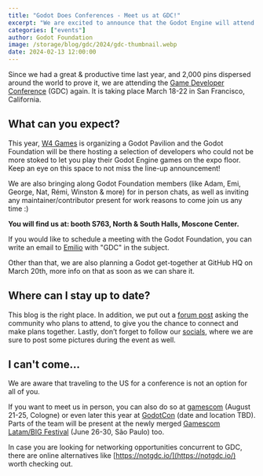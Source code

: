 ```yaml
---
title: "Godot Does Conferences - Meet us at GDC!"
excerpt: "We are excited to announce that the Godot Engine will attend the 2024 Game Developers Conference (March 18-22)."
categories: ["events"]
author: Godot Foundation
image: /storage/blog/gdc/2024/gdc-thumbnail.webp
date: 2024-02-13 12:00:00
---
```


Since we had a great & productive time last year, and 2,000 pins dispersed around the world to prove it, we are attending the [Game Developer Conference](https://gdconf.com/) (GDC) again. It is taking place March 18-22 in San Francisco, California. 

## What can you expect? 

This year, [W4 Games](https://w4games.com/) is organizing a Godot Pavilion and the Godot Foundation will be there hosting a selection of developers who could not be more stoked to let you play their Godot Engine games on the expo floor. Keep an eye on this space to not miss the line-up announcement! 

We are also bringing along Godot Foundation members (like Adam, Emi, George, Nat, Rémi, Winston & more) for in person chats, as well as inviting any maintainer/contributor present for work reasons to come join us any time :)

**You will find us at: booth S763, North & South Halls, Moscone Center.**

If you would like to schedule a meeting with the Godot Foundation, you can write an email to [Emilio](mailto:emilio@godotengine.org) with "GDC" in the subject.

Other than that, we are also planning a Godot get-together at GitHub HQ on March 20th, more info on that as soon as we can share it.

## Where can I stay up to date?

This blog is the right place. In addition, we put out a [forum post](https://forum.godotengine.org/t/are-you-attending-gdc-2024-we-are/47386?u=godot_team) asking the community who plans to attend, to give you the chance to connect and make plans together. Lastly, don’t forget to follow our [socials](https://linkin.bio/godot), where we are sure to post some pictures during the event as well.

## I can't come…

We are aware that traveling to the US for a conference is not an option for all of you.
 
If you want to meet us in person, you can also do so at [gamescom](https://b2b.gamescom.global/gamescom/the-gamescom/) (August 21-25, Cologne) or even later this year at [GodotCon](https://conference.godotengine.org/) (date and location TBD). Parts of the team will be present at the newly merged [Gamescom Latam/BIG Festival](https://latam.gamescom.global/en/home/) (June 26-30, São Paulo) too.

In case you are looking for networking opportunities concurrent to GDC, there are online alternatives like [https://notgdc.io/](https://notgdc.io/) worth checking out.